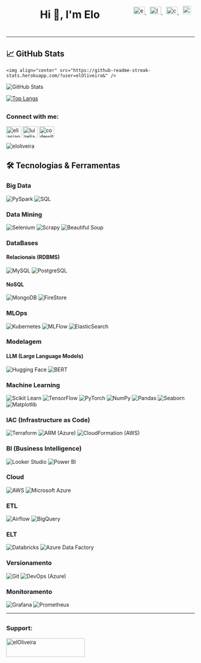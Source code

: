 <div style="display: flex; align-items: center; justify-content: space-between;">
    <h1 style="flex: 1; text-align: center;">Hi 👋, I'm Elo</h1>
    <div>
        <a href="https://linkedin.com/in/eliasjan-luiz" target="blank" style="margin-right: 10px;">
            <img src="https://raw.githubusercontent.com/rahuldkjain/github-profile-readme-generator/master/src/images/icons/Social/linked-in-alt.svg" alt="eliasjan-luiz" height="20" width="30" />
        </a>
        <a href="https://medium.com/@codewithelo" target="blank" style="margin-right: 10px;">
            <img src="https://raw.githubusercontent.com/rahuldkjain/github-profile-readme-generator/master/src/images/icons/Social/medium.svg" alt="luizeliasjan" height="20" width="30" />
        </a>
        <a href="https://www.youtube.com/@codewithelo" target="blank" style="margin-right: 10px;">
            <img src="https://raw.githubusercontent.com/rahuldkjain/github-profile-readme-generator/master/src/images/icons/Social/youtube.svg" alt="codewithelo" height="20" width="30" />
        </a>
        <a href="https://codewithelo.com" target="blank" style="margin-right: 10px;">
            <img src="https://cdn-icons-png.flaticon.com/512/5339/5339155.png" alt="website" height="22" width="22" />
        </a>
    </div>
</div>



#####
---

## 📈 GitHub Stats

    <img align="center" src="https://github-readme-streak-stats.herokuapp.com/?user=elOliveira&" />

![GitHub Stats](https://github-readme-stats.vercel.app/api?username=elOliveira&show_icons=true&theme=radical)



[![Top Langs](https://github-readme-stats.vercel.app/api/top-langs/?username=elOliveira&layout=compact&theme=radical)](https://github.com/seu-usuario/github-readme-stats)



## <h3 align="left">Connect with me:</h3>
<p align="left">
<a href="https://linkedin.com/in/eliasjan-luiz" target="blank"><img align="center" src="https://raw.githubusercontent.com/rahuldkjain/github-profile-readme-generator/master/src/images/icons/Social/linked-in-alt.svg" alt="eliasjan-luiz" height="30" width="40" /></a>
<a href="https://medium.com/luizeliasjan" target="blank"><img align="center" src="https://raw.githubusercontent.com/rahuldkjain/github-profile-readme-generator/master/src/images/icons/Social/medium.svg" alt="luizeliasjan" height="30" width="40" /></a>
<a href="https://www.youtube.com/c/codewithelo" target="blank"><img align="center" src="https://raw.githubusercontent.com/rahuldkjain/github-profile-readme-generator/master/src/images/icons/Social/youtube.svg" alt="codewithelo" height="30" width="40" /></a>
</p>




<p align="left"> <img src="https://komarev.com/ghpvc/?username=eloliveira&label=Profile%20views&color=0e75b6&style=flat" alt="eloliveira" /> </p>



## 🛠️ Tecnologias & Ferramentas

### Big Data
![PySpark](https://img.shields.io/badge/-PySpark-FF5733?style=flat-square&logo=apachespark&logoColor=white)
![SQL](https://img.shields.io/badge/-SQL-4479A1?style=flat-square&logo=postgresql&logoColor=white)

### Data Mining
![Selenium](https://img.shields.io/badge/-Selenium-43B02A?style=flat-square&logo=selenium&logoColor=white)
![Scrapy](https://img.shields.io/badge/-Scrapy-557C94?style=flat-square&logo=scrapy&logoColor=white)
![Beautiful Soup](https://img.shields.io/badge/-Beautiful%20Soup-4B8BBE?style=flat-square&logo=python&logoColor=white)

### DataBases
#### Relacionais (RDBMS)
![MySQL](https://img.shields.io/badge/-MySQL-4479A1?style=flat-square&logo=mysql&logoColor=white)
![PostgreSQL](https://img.shields.io/badge/-PostgreSQL-4169E1?style=flat-square&logo=postgresql&logoColor=white)

#### NoSQL
![MongoDB](https://img.shields.io/badge/-MongoDB-47A248?style=flat-square&logo=mongodb&logoColor=white)
![FireStore](https://img.shields.io/badge/-FireStore-FFCA28?style=flat-square&logo=firebase&logoColor=white)

### MLOps
![Kubernetes](https://img.shields.io/badge/-Kubernetes-326CE5?style=flat-square&logo=kubernetes&logoColor=white)
![MLFlow](https://img.shields.io/badge/-MLFlow-0194E2?style=flat-square&logo=mlflow&logoColor=white)
![ElasticSearch](https://img.shields.io/badge/-ElasticSearch-005571?style=flat-square&logo=elasticsearch&logoColor=white)

### Modelagem
#### LLM (Large Language Models)
![Hugging Face](https://img.shields.io/badge/-Hugging%20Face-FBBA00?style=flat-square&logo=huggingface&logoColor=white)
![BERT](https://img.shields.io/badge/-BERT-000000?style=flat-square&logoColor=white)

### Machine Learning
![Scikit Learn](https://img.shields.io/badge/-Scikit%20Learn-F7931E?style=flat-square&logo=scikit-learn&logoColor=white)
![TensorFlow](https://img.shields.io/badge/-TensorFlow-FF6F00?style=flat-square&logo=tensorflow&logoColor=white)
![PyTorch](https://img.shields.io/badge/-PyTorch-EE4C2C?style=flat-square&logo=pytorch&logoColor=white)
![NumPy](https://img.shields.io/badge/-NumPy-013243?style=flat-square&logo=numpy&logoColor=white)
![Pandas](https://img.shields.io/badge/-Pandas-150458?style=flat-square&logo=pandas&logoColor=white)
![Seaborn](https://img.shields.io/badge/-Seaborn-3776AB?style=flat-square&logo=python&logoColor=white)
![Matplotlib](https://img.shields.io/badge/-Matplotlib-11557C?style=flat-square&logo=python&logoColor=white)


### IAC (Infrastructure as Code)
![Terraform](https://img.shields.io/badge/-Terraform-7B42BC?style=flat-square&logo=terraform&logoColor=white)
![ARM (Azure)](https://img.shields.io/badge/-ARM-0089D6?style=flat-square&logo=microsoftazure&logoColor=white)
![CloudFormation (AWS)](https://img.shields.io/badge/-CloudFormation-FF9900?style=flat-square&logo=amazonaws&logoColor=white)

### BI (Business Intelligence)
![Looker Studio](https://img.shields.io/badge/-Looker%20Studio-4285F4?style=flat-square&logo=looker&logoColor=white)
![Power BI](https://img.shields.io/badge/-Power%20BI-F2C811?style=flat-square&logo=powerbi&logoColor=black)

### Cloud
![AWS](https://img.shields.io/badge/-AWS-232F3E?style=flat-square&logo=amazonaws&logoColor=white)
![Microsoft Azure](https://img.shields.io/badge/-Microsoft%20Azure-0089D6?style=flat-square&logo=microsoftazure&logoColor=white)

### ETL
![Airflow](https://img.shields.io/badge/-Airflow-017CEE?style=flat-square&logo=apacheairflow&logoColor=white)
![BigQuery](https://img.shields.io/badge/-BigQuery-4285F4?style=flat-square&logo=googlecloud&logoColor=white)

### ELT
![Databricks](https://img.shields.io/badge/-Databricks-FF3621?style=flat-square&logo=databricks&logoColor=white)
![Azure Data Factory](https://img.shields.io/badge/-Azure%20Data%20Factory-0089D6?style=flat-square&logo=microsoftazure&logoColor=white)

### Versionamento
![Git](https://img.shields.io/badge/-Git-F05032?style=flat-square&logo=git&logoColor=white)
![DevOps (Azure)](https://img.shields.io/badge/-Azure%20DevOps-0078D7?style=flat-square&logo=azuredevops&logoColor=white)

### Monitoramento
![Grafana](https://img.shields.io/badge/-Grafana-F46800?style=flat-square&logo=grafana&logoColor=white)
![Prometheus](https://img.shields.io/badge/-Prometheus-E6522C?style=flat-square&logo=prometheus&logoColor=white)

---
## <h3 align="left">Support:</h3>
<p><a href="https://www.buymeacoffee.com/elOliveira"> <img align="left" src="https://cdn.buymeacoffee.com/buttons/v2/default-yellow.png" height="50" width="210" alt="elOliveira" /></a></p><br><br>
